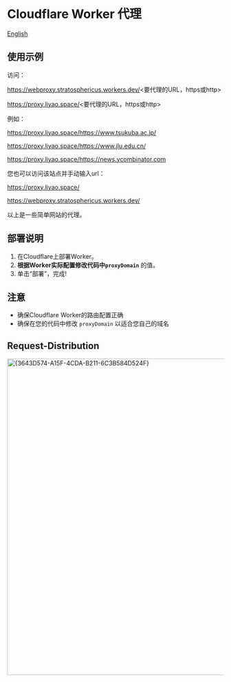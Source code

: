 # Cloudflare Worker 代理

[English](README.md)


## 使用示例

访问：

https://webproxy.stratosphericus.workers.dev/<要代理的URL，https或http>

https://proxy.liyao.space/<要代理的URL，https或http>

例如：

https://proxy.liyao.space/https://www.tsukuba.ac.jp/

https://proxy.liyao.space/https://www.jlu.edu.cn/

https://proxy.liyao.space/https://news.ycombinator.com

您也可以访问该站点并手动输入url：

https://proxy.liyao.space/

https://webproxy.stratosphericus.workers.dev/

以上是一些简单网站的代理。

## 部署说明

1. 在Cloudflare上部署Worker。
2. **根据Worker实际配置修改代码中`proxyDomain`** 的值。
3. 单击“部署”，完成!

## 注意

- 确保Cloudflare Worker的路由配置正确
- 确保在您的代码中修改 `proxyDomain` 以适合您自己的域名

## Request-Distribution
<img width="736" alt="{3643D574-A15F-4CDA-B211-6C3B584D524F}" src="https://github.com/user-attachments/assets/4a81d1bc-3870-4ab8-9327-372286876824" />


